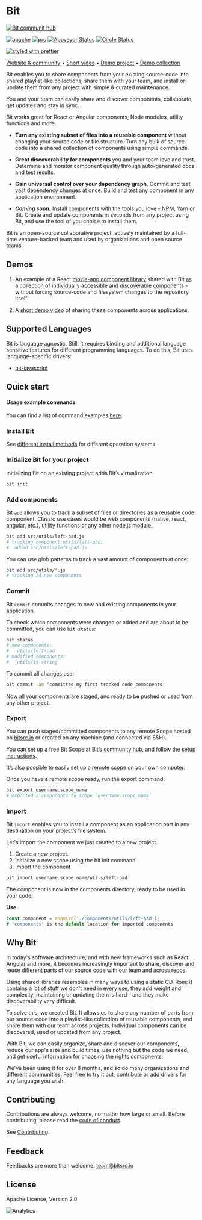 # Bit
[![Bit communit hub](https://storage.googleapis.com/bit-assets/Github/readme-github-3.jpg)](http://bitsrc.io)

<div style="text-align:left">
  <a href="https://opensource.org/licenses/Apache-2.0"><img alt="apache" src="https://img.shields.io/badge/License-Apache%202.0-blue.svg"></a>
  <a href="https://github.com/teambit/bit/blob/master/CONTRIBUTING.md"><img alt="prs" src="https://img.shields.io/badge/PRs-welcome-brightgreen.svg"></a>
  <a href="https://github.com/teambit/bit/blob/master/CHANGELOG.md"><img alt="Appveyor Status" src="https://ci.appveyor.com/api/projects/status/vg7wvfvku12kkxkc?svg=true"></a>
  <a href="https://github.com/teambit/bit/blob/master/CHANGELOG.md"><img alt="Circle Status" src="https://circleci.com/gh/teambit/bit/tree/master.svg?style=shield&circle-token=d9fc5b19b90fb7e0655d941a5d7f21b61174c4e7"></a>

</p>

</div>

[![styled with prettier](https://img.shields.io/badge/styled_with-prettier-ff69b4.svg)](https://github.com/prettier/prettier)

[Website & community](https://bitsrc.io) • [Short video](https://www.youtube.com/watch?v=vm_oOghNEYs)  • [Demo project](https://github.com/itaymendel/movie-app)  • [Demo collection](https://bitsrc.io/bit/movie-app#styles)

Bit enables you to share components from your existing source-code into shared playlist-like collections, share them with your team, and install or update them from any project with simple & curated maintenance. 

You and your team can easily share and discover components, collaborate, get updates and stay in sync.

Bit works great for React or Angular components, Node modules, utility functions and more.

* **Turn any existing subset of files into a reusable component** without changing your source code or file structure. Turn any bulk of source code into a shared collection of components using simple commands.

* **Great discoverability for components** you and your team love and trust. Determine and monitor component quality through auto-generated docs and test results.

* **Gain universal control over your dependency graph**. Commit and test vast dependency changes at once. Build and test any component in any application environment. 

* ***Coming soon:*** Install components with the tools you love - NPM, Yarn or Bit. Create and update components in seconds from any project using Bit, and use the tool of you choice to install them.

Bit is an open-source collaborative project, actively maintained by a full-time venture-backed team and used by organizations and open source teams.

## Demos

1. An example of a React [movie-app component library](https://github.com/itaymendel/movie-app) shared with Bit [as a collection of individually accessible and discoverable components](https://bitsrc.io/bit/movie-app#styles) - without forcing source-code and filesystem changes to the repository itself.

2. A [short demo video](https://www.youtube.com/watch?v=vm_oOghNEYs) of sharing these components across applications.

## Supported Languages
Bit is language agnostic. Still, it requires binding and additional language sensitive features for different programming languages. To do this, Bit uses language-specific drivers:

* [bit-javascript](https://github.com/teambit/bit-javascript)

## Quick start

#### Usage example commands

You can find a list of command examples [here](https://docs.bitsrc.io/en/article/usage).

### Install Bit

See [different install methods](https://docs.bitsrc.io/en/article/02-install-bit-on-your-computer) for different operation systems.

### Initialize Bit for your project

Initializing Bit on an existing project adds Bit’s virtualization.

```sh
bit init
```

### Add components

Bit `add` allows you to track a subset of files or directories as a reusable code component. Classic use cases would be web components (native, react, angular, etc.), utility functions or any other node.js module.

```sh
bit add src/utils/left-pad.js
# tracking component utils/left-pad:
#  added src/utils/left-pad.js
```

You can use glob patterns to track a vast amount of components at once:

```sh
bit add src/utils/*.js
# tracking 24 new components
```

### Commit

Bit `commit` commits changes to new and existing components in your application.

To check which components were changed or added and are about to be committed, you can use `bit status`:

```sh
bit status
# new components:
#   utils/left-pad
# modified components:
#   utils/is-string
```

To commit all changes use:

```sh
bit commit -am ‘committed my first tracked code components'
```

Now all your components are staged, and ready to be pushed or used from any other project.

### Export

You can push staged/committed components to any remote Scope hosted on [bitsrc.io](https://bitsrc.io) or created on any machine (and connected via SSH).

You can set up a free Bit Scope at Bit’s [community hub](https://bitsrc.io), and follow the [setup instructions](https://docs.bitsrc.io/en/article/07-create-a-free-bitsrc-scope).

It’s also possible to easily set up a [remote scope on your own
computer](https://docs.bitsrc.io/en/article/set-up-remote-bit-scope).

Once you have a remote scope ready, run the export command:

```sh
bit export username.scope_name
# exported 2 components to scope `username.scope_name`
```

### Import

Bit `import` enables you to install a component as an application part in any destination on your project’s file system.

Let's import the component we just created to a new project.

1. Create a new project.
2. Initialize a new scope using the bit init command.
3. Import the component

  ```sh
  bit import username.scope_name/utils/left-pad
  ```

The component is now in the components directory, ready to be used in your code.

**Use:**

```js
const component = require('./components/utils/left-pad');
# 'components' is the default location for imported components
```

## Why Bit

In today's software architecture, and with new frameworks such as React, Angular and more, it becomes increasingly important to share, discover and reuse different parts of our source code with our team and across repos.

Using shared libraries resembles in many ways to using a static CD-Rom: it contains a lot of stuff we don't need in every use, they add weight and complexity, maintaining or updating them is hard - and they make discoverability very difficult.

To solve this, we created Bit.
It allows us to share any number of parts from our source-code into a playlist-like collection of reusable components, and share them with our team across projects. Individual components can be discovered, used or updated from any project.

With Bit, we can easily organize, share and discover our components, reduce our app's size and build times, use nothing but the code we need, and get useful information for choosing the rights components.

We've been using it for over 8 months, and so do many organizations and different communities. 
Feel free to try it out, contribute or add drivers for any language you wish.


## Contributing

Contributions are always welcome, no matter how large or small. Before contributing, please read the [code of conduct](CODE_OF_CONDUCT.md).

See [Contributing](CONTRIBUTING.md).

## Feedback

Feedbacks are more than welcome: [team@bitsrc.io](mailto:team@bitsrc.io)

## License

Apache License, Version 2.0

![Analytics](https://ga-beacon.appspot.com/UA-96032224-1/bit/readme)
